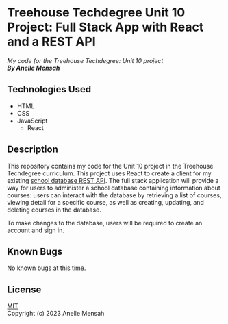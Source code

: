 # Treehouse Techdegree Unit 10 Project: Full Stack App with React and a REST API
_My code for the Treehouse Techdegree: Unit 10 project_
\
_**By Anelle Mensah**_

## Technologies Used
* HTML
* CSS
* JavaScript
    * React

## Description
This repository contains my code for the Unit 10 project in the Treehouse Techdegree curriculum. This project uses React to create a client for my existing [school database REST API](https://github.com/anmedev/td-unit9-project). The full stack application will provide a way for users to administer a school database containing information about courses: users can interact with the database by retrieving a list of courses, viewing detail for a specific course, as well as creating, updating, and deleting courses in the database.

To make changes to the database, users will be required to create an account and sign in.


## Known Bugs
No known bugs at this time.

## License
[MIT](https://choosealicense.com/licenses/mit/#)
\
Copyright (c) 2023 Anelle Mensah